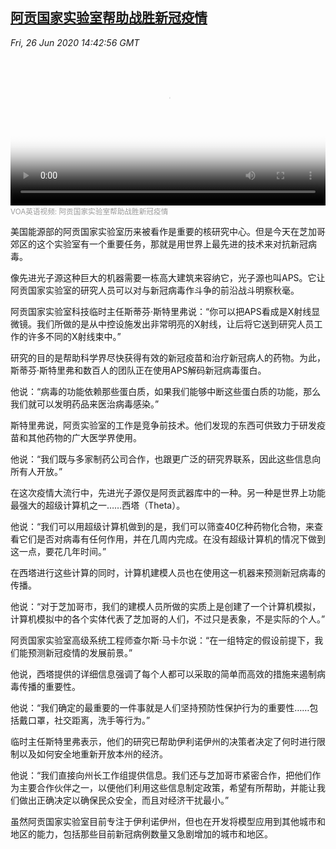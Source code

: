 <!--1593184280000-->
[阿贡国家实验室帮助战胜新冠疫情](https://www.voachinese.com/a/argonne-laboratory-technology-helping-fight-covid-19-20200626/5478764.html)
------

<div><i>Fri, 26 Jun 2020 14:42:56 GMT</i></div><video poster="https://images.weserv.nl?url=gdb.voanews.com/6a5c73ba-5f94-4810-9760-331c78197b1d_tv_r1_s_w900.jpg" src="https://av.voanews.com/Videoroot/Pangeavideo/2020/06/6/6a/6a5c73ba-5f94-4810-9760-331c78197b1d_240p.mp4" style="width:100%" controls></video><div><small style="color: #999;">VOA英语视频:  阿贡国家实验室帮助战胜新冠疫情</small></div><p>美国能源部的阿贡国家实验室历来被看作是重要的核研究中心。但是今天在芝加哥郊区的这个实验室有一个重要任务，那就是用世界上最先进的技术来对抗新冠病毒。</p><p>像先进光子源这种巨大的机器需要一栋高大建筑来容纳它，光子源也叫APS。它让阿贡国家实验室的研究人员可以对与新冠病毒作斗争的前沿战斗明察秋毫。</p><p>阿贡国家实验室科技临时主任斯蒂芬·斯特里弗说：“你可以把APS看成是X射线显微镜。我们所做的是从中控设施发出非常明亮的X射线，让后将它送到研究人员工作的许多不同的X射线束中。”</p><p>研究的目的是帮助科学界尽快获得有效的新冠疫苗和治疗新冠病人的药物。为此，斯蒂芬·斯特里弗和数百人的团队正在使用APS解码新冠病毒蛋白。</p><p>他说：“病毒的功能依赖那些蛋白质，如果我们能够中断这些蛋白质的功能，那么我们就可以发明药品来医治病毒感染。”</p><p>斯特里弗说，阿贡实验室的工作是竞争前技术。他们发现的东西可供致力于研发疫苗和其他药物的广大医学界使用。</p><p>他说：“我们既与多家制药公司合作，也跟更广泛的研究界联系，因此这些信息向所有人开放。”</p><p>在这次疫情大流行中，先进光子源仅是阿贡武器库中的一种。另一种是世界上功能最强大的超级计算机之一……西塔（Theta）。</p><p>他说：“我们可以用超级计算机做到的是，我们可以筛查40亿种药物化合物，来查看它们是否对病毒有任何作用，并在几周内完成。在没有超级计算机的情况下做到这一点，要花几年时间。”</p><p>在西塔进行这些计算的同时，计算机建模人员也在使用这一机器来预测新冠病毒的传播。</p><p>他说：“对于芝加哥市，我们的建模人员所做的实质上是创建了一个计算机模拟，计算机模拟中的各个实体代表了芝加哥的人们，不过只是表象，不是实际的个人。”</p><p>阿贡国家实验室高级系统工程师查尔斯·马卡尔说：“在一组特定的假设前提下，我们能预测新冠疫情的发展前景。”</p><p>他说，西塔提供的详细信息强调了每个人都可以采取的简单而高效的措施来遏制病毒传播的重要性。</p><p>他说：“我们确定的最重要的一件事就是人们坚持预防性保护行为的重要性……包括戴口罩，社交距离，洗手等行为。”</p><p>临时主任斯特里弗表示，他们的研究已帮助伊利诺伊州的决策者决定了何时进行限制以及如何安全地重新开放本州的经济。</p><p>他说：“我们直接向州长工作组提供信息。我们还与芝加哥市紧密合作，把他们作为主要合作伙伴之一，以便他们利用这些信息制定政策，希望有所帮助，并能让我们做出正确决定以确保民众安全，而且对经济干扰最小。”</p><p>虽然阿贡国家实验室目前专注于伊利诺伊州，但也在开发将模型应用到其他城市和地区的能力，包括那些目前新冠病例数量又急剧增加的城市和地区。</p>
